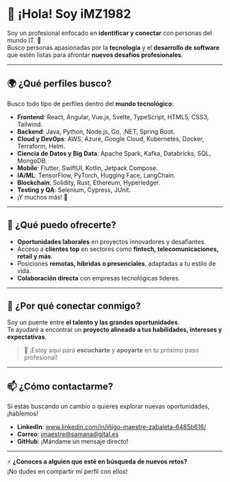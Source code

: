 # 👋 ¡Hola! Soy iMZ1982

Soy un profesional enfocado en **identificar y conectar** con personas del mundo IT. 🚀  
Busco personas apasionadas por la **tecnología** y el **desarrollo de software** que estén listas para afrontar **nuevos desafíos profesionales**.

---

## 🌍 ¿Qué perfiles busco?
Busco todo tipo de perfiles dentro del **mundo tecnológico**:

- **Frontend**: React, Angular, Vue.js, Svelte, TypeScript, HTML5, CSS3, Tailwind.
- **Backend**: Java, Python, Node.js, Go, .NET, Spring Boot.
- **Cloud y DevOps**: AWS, Azure, Google Cloud, Kubernetes, Docker, Terraform, Helm.
- **Ciencia de Datos y Big Data**: Apache Spark, Kafka, Databricks, SQL, MongoDB.
- **Mobile**: Flutter, SwiftUI, Kotlin, Jetpack Compose.
- **IA/ML**: TensorFlow, PyTorch, Hugging Face, LangChain.
- **Blockchain**: Solidity, Rust, Ethereum, Hyperledger.
- **Testing y QA**: Selenium, Cypress, JUnit.
- ¡Y muchos más! 🎯  

---

## 💼 ¿Qué puedo ofrecerte?

- **Oportunidades laborales** en proyectos innovadores y desafiantes.  
- Acceso a **clientes top** en sectores como **fintech, telecomunicaciones, retail y más**.  
- Posiciones **remotas, híbridas o presenciales**, adaptadas a tu estilo de vida.  
- **Colaboración directa** con empresas tecnológicas líderes.  

---

## 🚀 ¿Por qué conectar conmigo?
Soy un puente entre **el talento y las grandes oportunidades**.  
Te ayudaré a encontrar un **proyecto alineado a tus habilidades, intereses y expectativas**.  

> 🤝 ¡Estoy aquí para **escucharte** y **apoyarte** en tu próximo paso profesional!

---

## 📫 ¿Cómo contactarme?
Si estás buscando un cambio o quieres explorar nuevas oportunidades, ¡hablemos!  

- **LinkedIn**: www.linkedin.com/in/iñigo-maestre-zabaleta-6485b616/
- **Correo**: imaestre@samanadigital.es 
- **GitHub**: ¡Mándame un mensaje directo!  

---

⚡ **¿Conoces a alguien que esté en búsqueda de nuevos retos?**  
¡No dudes en compartir mi perfil con ellos!
